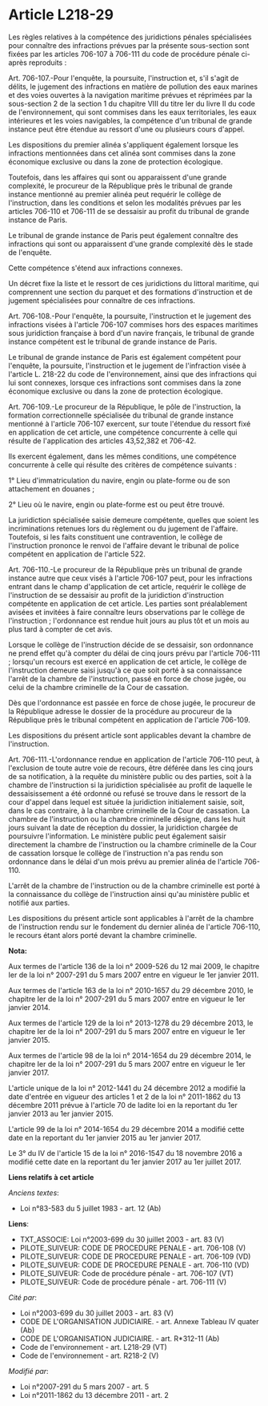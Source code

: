 # Article L218-29

Les règles relatives à la compétence des juridictions pénales spécialisées pour connaître des infractions prévues par la
présente sous-section sont fixées par les articles 706-107 à 706-111 du code de procédure pénale ci-après reproduits : 

Art. 706-107.-Pour l'enquête, la poursuite, l'instruction et, s'il s'agit de délits, le jugement des infractions en matière
de pollution des eaux marines et des voies ouvertes à la navigation maritime prévues et réprimées par la sous-section 2 de la
section 1 du chapitre VIII du titre Ier du livre II du code de l'environnement, qui sont commises dans les eaux
territoriales, les eaux intérieures et les voies navigables, la compétence d'un tribunal de grande instance peut être étendue
au ressort d'une ou plusieurs cours d'appel. 

Les dispositions du premier alinéa s'appliquent également lorsque les infractions mentionnées dans cet alinéa sont commises
dans la zone économique exclusive ou dans la zone de protection écologique. 

Toutefois, dans les affaires qui sont ou apparaissent d'une grande complexité, le procureur de la République près le tribunal
de grande instance mentionné au premier alinéa peut requérir le collège de l'instruction, dans les conditions et selon les
modalités prévues par les articles 706-110 et 706-111 de se dessaisir au profit du tribunal de grande instance de Paris. 

Le tribunal de grande instance de Paris peut également connaître des infractions qui sont ou apparaissent d'une grande
complexité dès le stade de l'enquête. 

Cette compétence s'étend aux infractions connexes. 

Un décret fixe la liste et le ressort de ces juridictions du littoral maritime, qui comprennent une section du parquet et des
formations d'instruction et de jugement spécialisées pour connaître de ces infractions. 

Art. 706-108.-Pour l'enquête, la poursuite, l'instruction et le jugement des infractions visées à l'article 706-107 commises
hors des espaces maritimes sous juridiction française à bord d'un navire français, le tribunal de grande instance compétent
est le tribunal de grande instance de Paris. 

Le tribunal de grande instance de Paris est également compétent pour l'enquête, la poursuite, l'instruction et le jugement de
l'infraction visée à l'article L. 218-22 du code de l'environnement, ainsi que des infractions qui lui sont connexes, lorsque
ces infractions sont commises dans la zone économique exclusive ou dans la zone de protection écologique. 

Art. 706-109.-Le procureur de la République, le pôle de l'instruction, la formation correctionnelle spécialisée du tribunal
de grande instance mentionné à l'article 706-107 exercent, sur toute l'étendue du ressort fixé en application de cet article,
une compétence concurrente à celle qui résulte de l'application des articles 43,52,382 et 706-42. 

Ils exercent également, dans les mêmes conditions, une compétence concurrente à celle qui résulte des critères de compétence
suivants : 

1° Lieu d'immatriculation du navire, engin ou plate-forme ou de son attachement en douanes ; 

2° Lieu où le navire, engin ou plate-forme est ou peut être trouvé. 

La juridiction spécialisée saisie demeure compétente, quelles que soient les incriminations retenues lors du règlement ou du
jugement de l'affaire. Toutefois, si les faits constituent une contravention, le collège de l'instruction prononce le renvoi
de l'affaire devant le tribunal de police compétent en application de l'article 522. 

Art. 706-110.-Le procureur de la République près un tribunal de grande instance autre que ceux visés à l'article 706-107
peut, pour les infractions entrant dans le champ d'application de cet article, requérir le collège de l'instruction de se
dessaisir au profit de la juridiction d'instruction compétente en application de cet article. Les parties sont préalablement
avisées et invitées à faire connaître leurs observations par le collège de l'instruction ; l'ordonnance est rendue huit jours
au plus tôt et un mois au plus tard à compter de cet avis. 

Lorsque le collège de l'instruction décide de se dessaisir, son ordonnance ne prend effet qu'à compter du délai de cinq jours
prévu par l'article 706-111 ; lorsqu'un recours est exercé en application de cet article, le collège de l'instruction demeure
saisi jusqu'à ce que soit porté à sa connaissance l'arrêt de la chambre de l'instruction, passé en force de chose jugée, ou
celui de la chambre criminelle de la Cour de cassation. 

Dès que l'ordonnance est passée en force de chose jugée, le procureur de la République adresse le dossier de la procédure au
procureur de la République près le tribunal compétent en application de l'article 706-109. 

Les dispositions du présent article sont applicables devant la chambre de l'instruction. 

Art. 706-111.-L'ordonnance rendue en application de l'article 706-110 peut, à l'exclusion de toute autre voie de recours,
être déférée dans les cinq jours de sa notification, à la requête du ministère public ou des parties, soit à la chambre de
l'instruction si la juridiction spécialisée au profit de laquelle le dessaisissement a été ordonné ou refusé se trouve dans
le ressort de la cour d'appel dans lequel est située la juridiction initialement saisie, soit, dans le cas contraire, à la
chambre criminelle de la Cour de cassation. La chambre de l'instruction ou la chambre criminelle désigne, dans les huit jours
suivant la date de réception du dossier, la juridiction chargée de poursuivre l'information. Le ministère public peut
également saisir directement la chambre de l'instruction ou la chambre criminelle de la Cour de cassation lorsque le collège
de l'instruction n'a pas rendu son ordonnance dans le délai d'un mois prévu au premier alinéa de l'article 706-110. 

L'arrêt de la chambre de l'instruction ou de la chambre criminelle est porté à la connaissance du collège de l'instruction
ainsi qu'au ministère public et notifié aux parties. 

Les dispositions du présent article sont applicables à l'arrêt de la chambre de l'instruction rendu sur le fondement du
dernier alinéa de l'article 706-110, le recours étant alors porté devant la chambre criminelle.

**Nota:**

Aux termes de l'article 136 de la loi n° 2009-526 du 12 mai 2009, le chapitre Ier de la loi n° 2007-291 du 5 mars 2007 entre
en vigueur le 1er janvier 2011.

Aux termes de l'article 163 de la loi n° 2010-1657 du 29 décembre 2010, le chapitre Ier de la loi n° 2007-291 du 5 mars 2007
entre en vigueur le 1er janvier 2014.

Aux termes de l'article 129 de la loi n° 2013-1278 du 29 décembre 2013, le chapitre Ier de la loi n° 2007-291 du 5 mars 2007
entre en vigueur le 1er janvier 2015.

Aux termes de l'article 98 de la loi n° 2014-1654 du 29 décembre 2014, le chapitre Ier de la loi n° 2007-291 du 5 mars 2007
entre en vigueur le 1er janvier 2017. 

L'article unique de la loi n° 2012-1441 du 24 décembre 2012 a modifié la date d'entrée en vigueur des articles 1 et 2 de la
loi n° 2011-1862 du 13 décembre 2011 prévue à l'article 70 de ladite loi en la reportant du 1er janvier 2013 au 1er janvier
2015.

L'article 99 de la loi n° 2014-1654 du 29 décembre 2014 a modifié cette date en la reportant du 1er janvier 2015 au 1er
janvier 2017.

Le 3° du IV de l'article 15 de la loi n° 2016-1547 du 18 novembre 2016 a modifié cette date en la reportant du 1er janvier
2017 au 1er juillet 2017.

**Liens relatifs à cet article**

_Anciens textes_:

  - Loi n°83-583 du 5 juillet 1983 - art. 12 (Ab)

**Liens**:

  - TXT_ASSOCIE: Loi n°2003-699 du 30 juillet 2003 - art. 83 (V)
  - PILOTE_SUIVEUR: CODE DE PROCEDURE PENALE - art. 706-108 (V)
  - PILOTE_SUIVEUR: CODE DE PROCEDURE PENALE - art. 706-109 (VD)
  - PILOTE_SUIVEUR: CODE DE PROCEDURE PENALE - art. 706-110 (VD)
  - PILOTE_SUIVEUR: Code de procédure pénale - art. 706-107 (VT)
  - PILOTE_SUIVEUR: Code de procédure pénale - art. 706-111 (V)

_Cité par_:

  - Loi n°2003-699 du 30 juillet 2003 - art. 83 (V)
  - CODE DE L'ORGANISATION JUDICIAIRE. - art. Annexe Tableau IV quater (Ab)
  - CODE DE L'ORGANISATION JUDICIAIRE. - art. R*312-11 (Ab)
  - Code de l'environnement - art. L218-29 (VT)
  - Code de l'environnement - art. R218-2 (V)

_Modifié par_:

  - Loi n°2007-291 du 5 mars 2007 - art. 5
  - Loi n°2011-1862 du 13 décembre 2011 - art. 2
